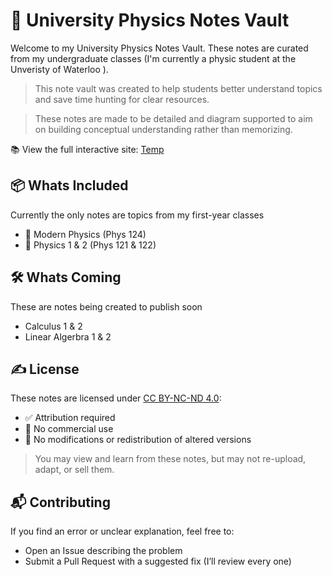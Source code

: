 
# 📘 University Physics Notes Vault

Welcome to my University Physics Notes Vault. These notes are curated from my undergraduate classes (I'm currently a physic student at the Unveristy of Waterloo ).

> This note vault was created to help students better understand topics and save time hunting for clear resources. 

> These notes are made to be detailed and diagram supported to aim on building conceptual understanding rather than memorizing. 

📚 View the full interactive site: [Temp](link)


## 📦 Whats Included 
Currently the only notes are topics from my first-year classes

- 🧲 Modern Physics (Phys 124) 
- 🧲 Physics 1 & 2 (Phys 121 & 122)

##  🛠️  Whats Coming
These are notes being created to publish soon 
- Calculus 1 & 2
- Linear Algerbra 1 & 2

## ✍️ License

These notes are licensed under [CC BY-NC-ND 4.0](https://creativecommons.org/licenses/by-nc-nd/4.0/):

- ✅ Attribution required
- 🚫 No commercial use
- 🚫 No modifications or redistribution of altered versions

> You may view and learn from these notes, but may not re-upload, adapt, or sell them.


## 📬 Contributing

If you find an error or unclear explanation, feel free to:
- Open an Issue describing the problem
- Submit a Pull Request with a suggested fix (I’ll review every one)

